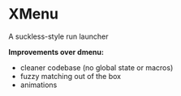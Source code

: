 # XMenu

A suckless-style run launcher

**Improvements over dmenu:**

- cleaner codebase (no global state or macros)
- fuzzy matching out of the box
- animations
